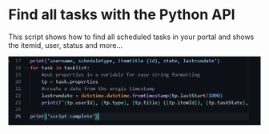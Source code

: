 # Find all tasks with the Python API

This script shows how to find all scheduled tasks in your portal and shows the itemid, user, status and more...

![FindTasks](../images/20221216_Find_Tasks.png)<br/>
